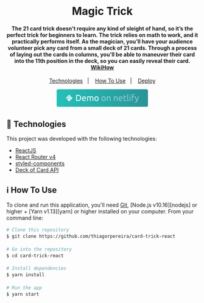 <h1 align="center">
    Magic Trick
</h1>

<h4 align="center">
  The 21 card trick doesn’t require any kind of sleight of hand, so it’s the perfect trick for beginners to learn. The trick relies on math to work, and it practically performs itself. As the magician, you’ll have your audience volunteer pick any card from a small deck of 21 cards. Through a process of laying out the cards in columns, you’ll be able to maneuver their card into the 11th position in the deck, so you can easily reveal their card. 
  <a href="https://www.wikihow.com/Do-a-21-Card-Card-Trick">WikiHow</a>
  
</h4>

<p align="center">
  <a href="#rocket-technologies">Technologies</a>&nbsp;&nbsp;&nbsp;|&nbsp;&nbsp;&nbsp;
  <a href="#information_source-how-to-use">How To Use</a>&nbsp;&nbsp;&nbsp;|&nbsp;&nbsp;&nbsp;
  <a href="https://magictrick-thiagorpereira.netlify.app/">Deploy</a>
</p>

<p align="center">
  <a href="https://magictrick-thiagorpereira.netlify.app/" target="_blank">
    <img alt="Demo on Netlify" src="demo_on_netlify.png">
  </a>
</p>

## :rocket: Technologies

This project was developed with the following technologies:

-  [ReactJS](https://reactjs.org/)
-  [React Router v4](https://github.com/ReactTraining/react-router)
-  [styled-components](https://www.styled-components.com/)
-  [Deck of Card API](https://deckofcardsapi.com/)

## :information_source: How To Use

To clone and run this application, you'll need [Git](https://git-scm.com), [Node.js v10.16][nodejs] or higher + [Yarn v1.13][yarn] or higher installed on your computer. From your command line:

```bash
# Clone this repository
$ git clone https://github.com/thiagorpereira/card-trick-react

# Go into the repository
$ cd card-trick-react

# Install dependencies
$ yarn install

# Run the app
$ yarn start
```